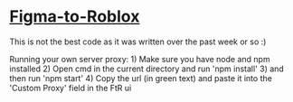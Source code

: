 # [Figma-to-Roblox](https://www.figma.com/community/plugin/1221497650571322872/)

This is not the best code as it was written over the past week or so :)

Running your own server proxy:
    1) Make sure you have node and npm installed
    2) Open cmd in the current directory and run 'npm install'
    3) and then run 'npm start'
    4) Copy the url (in green text) and paste it into the 'Custom Proxy' field in the FtR ui
